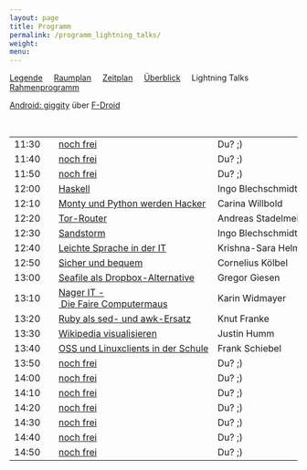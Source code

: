```yaml
---
layout: page
title: Programm
permalink: /programm_lightning_talks/
weight: 
menu: 
---
```

<a href="../programm_legende">Legende</a>&nbsp;&nbsp;&nbsp;&nbsp;
<a href="../programm_raumplan/">Raumplan</a>&nbsp;&nbsp;&nbsp;&nbsp;
<a href="../programm_zeitplan/">Zeitplan</a>&nbsp;&nbsp;&nbsp;&nbsp;
<a href="../programm_ueberblick">Überblick</a>&nbsp;&nbsp;&nbsp;&nbsp;
Lightning Talks&nbsp;&nbsp;&nbsp;&nbsp;
<a href="../programm_rahmen">Rahmenprogramm</a>

<a href="https://f-droid.org/repository/browse/?fdid=net.gaast.giggity" target="_blank">Android: giggity</a> über <a href="https://f-droid.org/" target="_blank">F-Droid</a>

<br />

<table>
<tr><td>11:30</td><td><a class="light"></a></td><td><a href="../callforpapers/">noch&nbsp;frei</a></td><td>Du?&nbsp;;)</td></tr>
<tr><td>11:40</td><td><a class="light"></a></td><td><a href="../callforpapers/">noch&nbsp;frei</a></td><td>Du?&nbsp;;)</td></tr>
<tr><td>11:50</td><td><a class="light"></a></td><td><a href="../callforpapers/">noch&nbsp;frei</a></td><td>Du?&nbsp;;)</td></tr>
<tr><td>12:00</td><td><a class="light"></a></td><td><a href="../programm/blechschmidt-haskell">Haskell</a></td><td>Ingo&nbsp;Blechschmidt</td></tr>
<tr><td>12:10</td><td><a class="light"></a></td><td><a href="../programm/willbold-python_kinder_buch">Monty&nbsp;und&nbsp;Python&nbsp;werden&nbsp;Hacker</a></td><td>Carina&nbsp;Willbold</td></tr>
<tr><td>12:20</td><td><a class="light"></a></td><td><a href="../programm/stadelmeier_wannenmacher-tor_router">Tor-Router</a></td><td>Andreas&nbsp;Stadelmeier,&nbsp;Fabian&nbsp;Wannenmacher</td></tr>
<tr><td>12:30</td><td><a class="light"></a></td><td><a href="../programm/blechschmidt-sandstorm">Sandstorm</a></td><td>Ingo&nbsp;Blechschmidt</td></tr>
<tr><td>12:40</td><td><a class="light"></a></td><td><a href="../programm/helmle-einfache_sprache">Leichte&nbsp;Sprache&nbsp;in&nbsp;der&nbsp;IT</a></td><td>Krishna-Sara&nbsp;Helmle</td></tr>
<tr><td>12:50</td><td><a class="light"></a></td><td><a href="../programm/koelbel-desktop_auth">Sicher&nbsp;und&nbsp;bequem</a></td><td>Cornelius&nbsp;Kölbel</td></tr>
<tr><td>13:00</td><td><a class="light"></a></td><td><a href="../programm/giesen-seafile">Seafile&nbsp;als&nbsp;Dropbox-Alternative</a></td><td>Gregor&nbsp;Giesen</td></tr>
<tr><td>13:10</td><td><a class="light"></a></td><td><a href="../programm/widmayer-nagerit">Nager&nbsp;IT&nbsp;-&nbsp;Die&nbsp;Faire&nbsp;Computermaus</a></td><td>Karin&nbsp;Widmayer</td></tr>
<tr><td>13:20</td><td><a class="light"></a></td><td><a href="../programm/franke-ruby">Ruby&nbsp;als&nbsp;sed-&nbsp;und&nbsp;awk-Ersatz</a></td><td>Knut&nbsp;Franke</td></tr>
<tr><td>13:30</td><td><a class="light"></a></td><td><a href="../programm/humm-wikipedia">Wikipedia&nbsp;visualisieren</a></td><td>Justin&nbsp;Humm</td></tr>
<tr><td>13:40</td><td><a class="light"></a></td><td><a href="../programm/schiebel-oss_schule">OSS&nbsp;und&nbsp;Linuxclients&nbsp;in&nbsp;der&nbsp;Schule</a></td><td>Frank&nbsp;Schiebel</td></tr>
<tr><td>13:50</td><td><a class="light"></a></td><td><a href="../callforpapers/">noch&nbsp;frei</a></td><td>Du?&nbsp;;)</td></tr>
<tr><td>14:00</td><td><a class="light"></a></td><td><a href="../callforpapers/">noch&nbsp;frei</a></td><td>Du?&nbsp;;)</td></tr>
<tr><td>14:10</td><td><a class="light"></a></td><td><a href="../callforpapers/">noch&nbsp;frei</a></td><td>Du?&nbsp;;)</td></tr>
<tr><td>14:20</td><td><a class="light"></a></td><td><a href="../callforpapers/">noch&nbsp;frei</a></td><td>Du?&nbsp;;)</td></tr>
<tr><td>14:30</td><td><a class="light"></a></td><td><a href="../callforpapers/">noch&nbsp;frei</a></td><td>Du?&nbsp;;)</td></tr>
<tr><td>14:40</td><td><a class="light"></a></td><td><a href="../callforpapers/">noch&nbsp;frei</a></td><td>Du?&nbsp;;)</td></tr>
<tr><td>14:50</td><td><a class="light"></a></td><td><a href="../callforpapers/">noch&nbsp;frei</a></td><td>Du?&nbsp;;)</td></tr>
</table>
